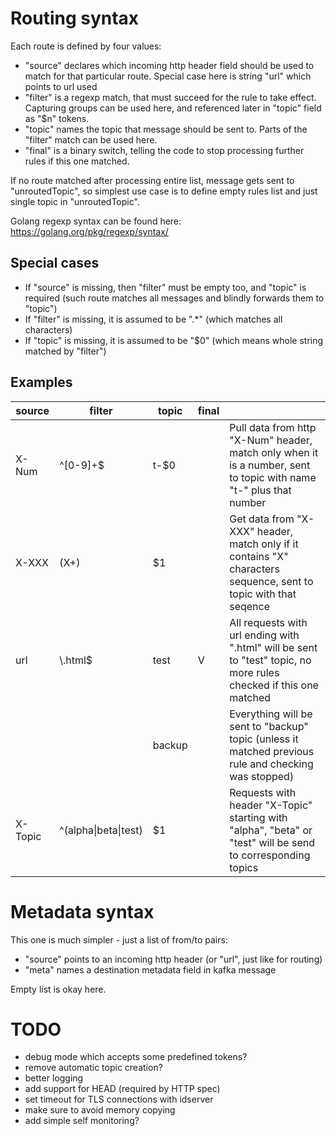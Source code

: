 Routing syntax
==============
Each route is defined by four values:
* "source" declares which incoming http header field should be used
to match for that particular route. Special case here is string "url"
which points to url used
* "filter" is a regexp match, that must succeed for the rule to take effect.
Capturing groups can be used here, and referenced later in "topic" field as
"$n" tokens.
* "topic" names the topic that message should be sent to. Parts of
the "filter" match can be used here.
* "final" is a binary switch, telling the code to stop processing further
rules if this one matched.

If no route matched after processing entire list, message gets sent to
"unroutedTopic", so simplest use case is to define empty rules list
and just single topic in "unroutedTopic".

Golang regexp syntax can be found here: https://golang.org/pkg/regexp/syntax/

Special cases
-------------
* If "source" is missing, then "filter" must be empty too, and "topic" is
required (such route matches all messages and blindly forwards them to
"topic")
* If "filter" is missing, it is assumed to be ".*" (which matches all
characters)
* If "topic" is missing, it is assumed to be "$0" (which means whole string
matched by "filter")

Examples
--------
| source   | filter               | topic     | final |                                                                                                                   |
|----------|----------------------|-----------|-------|-------------------------------------------------------------------------------------------------------------------|
| X-Num    | ^[0-9]+$             | t-$0      |       | Pull data from http "X-Num" header, match only when it is a number, sent to topic with name "t-" plus that number |
| X-XXX    | (X+)                 | $1        |       | Get data from "X-XXX" header, match only if it contains "X" characters sequence, sent to topic with that seqence  |
| url      | \\.html$             | test      | V     | All requests with url ending with ".html" will be sent to "test" topic, no more rules checked if this one matched |
|          |                      | backup    |       | Everything will be sent to "backup" topic (unless it matched previous rule and checking was stopped)              |
| X-Topic  | ^(alpha\|beta\|test) | $1        |       | Requests with header "X-Topic" starting with "alpha", "beta" or "test" will be send to corresponding topics       |

Metadata syntax
===============
This one is much simpler - just a list of from/to pairs:
* "source" points to an incoming http header (or "url", just like for
routing)
* "meta" names a destination metadata field in kafka message

Empty list is okay here.

TODO
====
* debug mode which accepts some predefined tokens?
* remove automatic topic creation?
* better logging
* add support for HEAD (required by HTTP spec)
* set timeout for TLS connections with idserver
* make sure to avoid memory copying
* add simple self monitoring?
